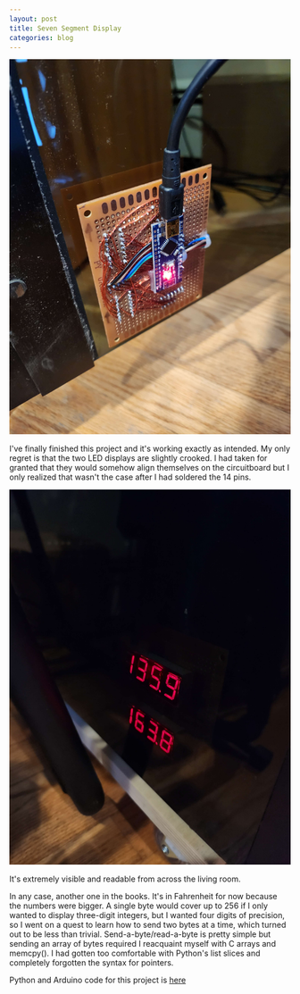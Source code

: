 ```yaml
---
layout: post
title: Seven Segment Display
categories: blog
---
```


![temps2](/assets/temps2.jpg)

I've finally finished this project and it's working exactly as intended.  My only regret is that the two LED displays are slightly crooked.  I had taken for granted that they would somehow align themselves on the circuitboard but I only realized that wasn't the case after I had soldered the 14 pins.

![temps1](/assets/temps1.jpg)

It's extremely visible and readable from across the living room.

In any case, another one in the books.  It's in Fahrenheit for now because the numbers were bigger.  A single byte would cover up to 256 if I only wanted to display three-digit integers, but I wanted four digits of precision, so I went on a quest to learn how to send two bytes at a time, which turned out to be less than trivial.  Send-a-byte/read-a-byte is pretty simple but sending an array of bytes required I reacquaint myself with C arrays and memcpy().  I had gotten too comfortable with Python's list slices and completely forgotten the syntax for pointers.

Python and Arduino code for this project is [here](https://github.com/2fivefive/arduino/tree/main/led_temps)
